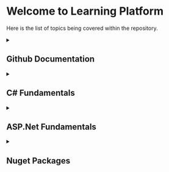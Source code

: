 # Welcome to Learning Platform

Here is the list of topics being covered within the repository.
<details>
<summary>

## Github Documentation
</summary>
<p>

- [Github Documentation Syntax](docs/Github/Github_Documentation_Syntax.md)
</p>
</details>

<details>
<summary>

## C# Fundamentals
</summary>
<p>
Table of Contents:

- [C# Coding Conventions](docs/CSharpFundamentals/CSharp_Coding_Conventions.md)
- **Core C# Programming Constucts**
    - [Core C# Programming Constructs - Part 01](docs/CSharpFundamentals/CSharp_Programming_Constructs_Part01.md)
        1. The anatomy of a simple C# program
        2. System Data Types and corresponding C# Keywords
        3. How to find default and Min/Max Values of C# Types
        4. The Data Type Class Hierarchy
        5. Parsing Values and Using TryParse from String Data
        6. Working with String Data
        7. String Interpolation and Escape Characters, Verbatim Strings
        8. The Checked and Unchecked Keyword
        9. C# Iteration Constructs
        10. The if/else and switch statement
    - [Core C# Programming Constructs - Part 02](docs/CSharpFundamentals/CSharp_Programming_Constructs_Part02.md)
        1. Understanding C# Arrays
        2. C# Array Initialization
        3. Defining an Array of Objects
        4. Multidimensional Arrays
        5. Jagged Arrays
        6. The System.Array Base Class
        7. Methods
        8. Expression-Bodied Members
        9. Static Local Functions
        10. Method Parameter Modifiers
        11. Understanding the enum Type
        12. Understanding the Structure (Struct) type (aka Value Type)
        13. Understanding the Value Types and Reference Types
        14. Understanding C# Nullable Types
        15. Tuples (Not documented yet!)
- **Object Oriented Programming with C#**
    - [Object Oriented Programming with C# - Part 01](docs/CSharpFundamentals/CSharp_Object_Oriented_Programming_Part01.md)
        1. Defining the Pillars of Object-Oriented Programming
        2. First Pillar of OOP - Understanding Encapsulation
        3. Second Pillar of OOP - Understanding Inheritance
        4. Third Pillar of OOP - Understanding Polymorphism
        5. Fourth Pillar of OOP - Abstraction
        6. Understanding Base Class/Derived Class Casting Rules
        7. The C# as Keyword
        8. The C# is Keyword
        9. Cast Expression
        10. Pattern Matching - Reading
        11. The Super Parent Class: System.Object
    - [Object Oriented Programming with C# - Part 02](docs/CSharpFundamentals/CSharp_Object_Oriented_Programming_Part02.md)
        1. Exception Handling
        2. Working with Interfaces
        3. Interfaces vs. Abstract Base Classes
        4. Understanding Object Lifetime
    - [Object Oriented Programming with C# - Part 03](docs/CSharpFundamentals/CSharp_Object_Oriented_Programming_Part03.md) 
    
        **Collections**
        - System.Collections Classes
        - System.Collections.Generic Classes
        - Key Interfaces supported by Classes of System.Collections.Generic
        - Working with List\<T>
        - Search and sort lists
        - Implementing a Collection of Key/Value Pairs (Dictionary)
        - Using LINQ to Access Collection
        - Working with the Stack<T> Class
        - Working with the Queue\<T> Class
</p>
</details>

<details>
<summary>


## ASP.Net Fundamentals
</summary>
<p>

- [Testing ASP.Net Core Application](docs/ASPNetCore/ASPNetCore_Testing.md)
</p>
</details>

<details>
<summary>

## Nuget Packages
</summary>
<p>

</p>
</details>
